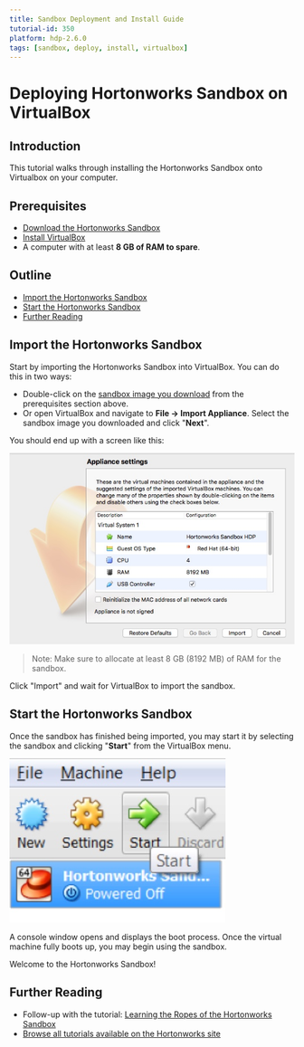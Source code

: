 ```yaml
---
title: Sandbox Deployment and Install Guide
tutorial-id: 350
platform: hdp-2.6.0
tags: [sandbox, deploy, install, virtualbox]
---
```


# Deploying Hortonworks Sandbox on VirtualBox

## Introduction

This tutorial walks through installing the Hortonworks Sandbox onto Virtualbox on your computer.

## Prerequisites

-   [Download the Hortonworks Sandbox](https://hortonworks.com/downloads/#sandbox)
-   [Install VirtualBox](https://www.virtualbox.org/wiki/Downloads)
-   A computer with at least **8 GB of RAM to spare**.

## Outline

-   [Import the Hortonworks Sandbox](#import-the-hortonworks-sandbox)
-   [Start the Hortonworks Sandbox](#start-the-hortonworks-sandbox)
-   [Further Reading](#further-reading)

## Import the Hortonworks Sandbox

Start by importing the Hortonworks Sandbox into VirtualBox.  You can do this in two ways:

-   Double-click on the [sandbox image you download](https://hortonworks.com/downloads/#sandbox) from the prerequisites section above.
-   Or open VirtualBox and navigate to **File -> Import Appliance**.  Select the sandbox image you downloaded and click "**Next**".

You should end up with a screen like this:

![Appliance Settings](assets/vbox-appliance-settings.jpg)

> Note: Make sure to allocate at least 8 GB (8192 MB) of RAM for the sandbox.

Click "Import" and wait for VirtualBox to import the sandbox.

## Start the Hortonworks Sandbox

Once the sandbox has finished being imported, you may start it by selecting the sandbox and clicking "**Start**" from the VirtualBox menu.

![virtualbox_start_windows](assets/vbox-start.jpg)

A console window opens and displays the boot process.  Once the virtual machine fully boots up, you may begin using the sandbox.

Welcome to the Hortonworks Sandbox!

## Further Reading

-   Follow-up with the tutorial: [Learning the Ropes of the Hortonworks Sandbox](https://hortonworks.com/hadoop-tutorial/learning-the-ropes-of-the-hortonworks-sandbox)
-   [Browse all tutorials available on the Hortonworks site](https://hortonworks.com/tutorials/)
